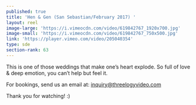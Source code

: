 ```yaml
---
published: true
title: 'Hen & Gen (San Sebastian/February 2017) '
layout: reel
image-large: 'https://i.vimeocdn.com/video/619842767_1920x700.jpg'
image-small: 'https://i.vimeocdn.com/video/619842767_750x500.jpg'
link: 'https://player.vimeo.com/video/205040354'
type: sde
section-rank: 63
---
```

This is one of those weddings that make one’s heart explode. So full of love & deep emotion, you can’t help but feel it.

For bookings, send us an email at: inquiry@threelogyvideo.com

Thank you for watching! :)
